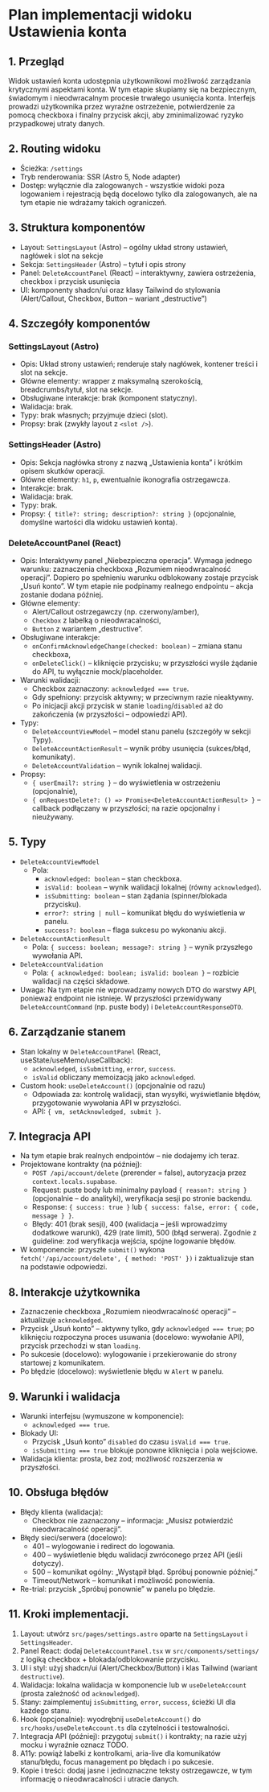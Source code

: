 # Plan implementacji widoku Ustawienia konta

## 1. Przegląd

Widok ustawień konta udostępnia użytkownikowi możliwość zarządzania krytycznymi aspektami konta. W tym etapie skupiamy się na bezpiecznym, świadomym i nieodwracalnym procesie trwałego usunięcia konta. Interfejs prowadzi użytkownika przez wyraźne ostrzeżenie, potwierdzenie za pomocą checkboxa i finalny przycisk akcji, aby zminimalizować ryzyko przypadkowej utraty danych.

## 2. Routing widoku

- Ścieżka: `/settings`
- Tryb renderowania: SSR (Astro 5, Node adapter)
- Dostęp: wyłącznie dla zalogowanych - wszystkie widoki poza logowaniem i rejestracją będą docelowo tylko dla zalogowanych, ale na tym etapie nie wdrażamy takich ograniczeń.

## 3. Struktura komponentów

- Layout: `SettingsLayout` (Astro) – ogólny układ strony ustawień, nagłówek i slot na sekcje
- Sekcja: `SettingsHeader` (Astro) – tytuł i opis strony
- Panel: `DeleteAccountPanel` (React) – interaktywny, zawiera ostrzeżenia, checkbox i przycisk usunięcia
- UI: komponenty shadcn/ui oraz klasy Tailwind do stylowania (Alert/Callout, Checkbox, Button – wariant „destructive”)

## 4. Szczegóły komponentów

### SettingsLayout (Astro)

- Opis: Układ strony ustawień; renderuje stały nagłówek, kontener treści i slot na sekcje.
- Główne elementy: wrapper z maksymalną szerokością, breadcrumbs/tytuł, slot na sekcje.
- Obsługiwane interakcje: brak (komponent statyczny).
- Walidacja: brak.
- Typy: brak własnych; przyjmuje dzieci (slot).
- Propsy: brak (zwykły layout z `<slot />`).

### SettingsHeader (Astro)

- Opis: Sekcja nagłówka strony z nazwą „Ustawienia konta” i krótkim opisem skutków operacji.
- Główne elementy: `h1`, `p`, ewentualnie ikonografia ostrzegawcza.
- Interakcje: brak.
- Walidacja: brak.
- Typy: brak.
- Propsy: `{ title?: string; description?: string }` (opcjonalnie, domyślne wartości dla widoku ustawień konta).

### DeleteAccountPanel (React)

- Opis: Interaktywny panel „Niebezpieczna operacja”. Wymaga jednego warunku: zaznaczenia checkboxa „Rozumiem nieodwracalność operacji”. Dopiero po spełnieniu warunku odblokowany zostaje przycisk „Usuń konto”. W tym etapie nie podpinamy realnego endpointu – akcja zostanie dodana później.
- Główne elementy:
  - Alert/Callout ostrzegawczy (np. czerwony/amber),
  - `Checkbox` z labelką o nieodwracalności,
  - `Button` z wariantem „destructive”.
- Obsługiwane interakcje:
  - `onConfirmAcknowledgeChange(checked: boolean)` – zmiana stanu checkboxa,
  - `onDeleteClick()` – kliknięcie przycisku; w przyszłości wyśle żądanie do API, tu wyłącznie mock/placeholder.
- Warunki walidacji:
  - Checkbox zaznaczony: `acknowledged === true`.
  - Gdy spełniony: przycisk aktywny; w przeciwnym razie nieaktywny.
  - Po inicjacji akcji przycisk w stanie `loading`/`disabled` aż do zakończenia (w przyszłości – odpowiedzi API).
- Typy:
  - `DeleteAccountViewModel` – model stanu panelu (szczegóły w sekcji Typy).
  - `DeleteAccountActionResult` – wynik próby usunięcia (sukces/błąd, komunikaty).
  - `DeleteAccountValidation` – wynik lokalnej walidacji.
- Propsy:
  - `{ userEmail?: string }` – do wyświetlenia w ostrzeżeniu (opcjonalnie),
  - `{ onRequestDelete?: () => Promise<DeleteAccountActionResult> }` – callback podłączany w przyszłości; na razie opcjonalny i nieużywany.

## 5. Typy

- `DeleteAccountViewModel`
  - Pola:
    - `acknowledged: boolean` – stan checkboxa.
    - `isValid: boolean` – wynik walidacji lokalnej (równy `acknowledged`).
    - `isSubmitting: boolean` – stan żądania (spinner/blokada przycisku).
    - `error?: string | null` – komunikat błędu do wyświetlenia w panelu.
    - `success?: boolean` – flaga sukcesu po wykonaniu akcji.
- `DeleteAccountActionResult`
  - Pola: `{ success: boolean; message?: string }` – wynik przyszłego wywołania API.
- `DeleteAccountValidation`
  - Pola: `{ acknowledged: boolean; isValid: boolean }` – rozbicie walidacji na części składowe.
- Uwaga: Na tym etapie nie wprowadzamy nowych DTO do warstwy API, ponieważ endpoint nie istnieje. W przyszłości przewidywany `DeleteAccountCommand` (np. puste body) i `DeleteAccountResponseDTO`.

## 6. Zarządzanie stanem

- Stan lokalny w `DeleteAccountPanel` (React, useState/useMemo/useCallback):
  - `acknowledged`, `isSubmitting`, `error`, `success`.
  - `isValid` obliczany memoizacją jako `acknowledged`.
- Custom hook: `useDeleteAccount()` (opcjonalnie od razu)
  - Odpowiada za: kontrolę walidacji, stan wysyłki, wyświetlanie błędów, przygotowanie wywołania API w przyszłości.
  - API: `{ vm, setAcknowledged, submit }`.

## 7. Integracja API

- Na tym etapie brak realnych endpointów – nie dodajemy ich teraz.
- Projektowane kontrakty (na później):
  - `POST /api/account/delete` (prerender = false), autoryzacja przez `context.locals.supabase`.
  - Request: puste body lub minimalny payload `{ reason?: string }` (opcjonalnie – do analityki), weryfikacja sesji po stronie backendu.
  - Response: `{ success: true }` lub `{ success: false, error: { code, message } }`.
  - Błędy: 401 (brak sesji), 400 (walidacja – jeśli wprowadzimy dodatkowe warunki), 429 (rate limit), 500 (błąd serwera). Zgodnie z guideline: zod weryfikacja wejścia, spójne logowanie błędów.
- W komponencie: przyszłe `submit()` wykona `fetch('/api/account/delete', { method: 'POST' })` i zaktualizuje stan na podstawie odpowiedzi.

## 8. Interakcje użytkownika

- Zaznaczenie checkboxa „Rozumiem nieodwracalność operacji” – aktualizuje `acknowledged`.
- Przycisk „Usuń konto” – aktywny tylko, gdy `acknowledged === true`; po kliknięciu rozpoczyna proces usuwania (docelowo: wywołanie API), przycisk przechodzi w stan `loading`.
- Po sukcesie (docelowo): wylogowanie i przekierowanie do strony startowej z komunikatem.
- Po błędzie (docelowo): wyświetlenie błędu w `Alert` w panelu.

## 9. Warunki i walidacja

- Warunki interfejsu (wymuszone w komponencie):
  - `acknowledged === true`.
- Blokady UI:
  - Przycisk „Usuń konto” `disabled` do czasu `isValid === true`.
  - `isSubmitting === true` blokuje ponowne kliknięcia i pola wejściowe.
- Walidacja klienta: prosta, bez zod; możliwość rozszerzenia w przyszłości.

## 10. Obsługa błędów

- Błędy klienta (walidacja):
  - Checkbox nie zaznaczony – informacja: „Musisz potwierdzić nieodwracalność operacji”.
- Błędy sieci/serwera (docelowo):
  - 401 – wylogowanie i redirect do logowania.
  - 400 – wyświetlenie błędu walidacji zwróconego przez API (jeśli dotyczy).
  - 500 – komunikat ogólny: „Wystąpił błąd. Spróbuj ponownie później.”
  - Timeout/Network – komunikat i możliwość ponowienia.
- Re-trial: przycisk „Spróbuj ponownie” w panelu po błędzie.

## 11. Kroki implementacji.

1. Layout: utwórz `src/pages/settings.astro` oparte na `SettingsLayout` i `SettingsHeader`.
2. Panel React: dodaj `DeleteAccountPanel.tsx` w `src/components/settings/` z logiką checkbox + blokada/odblokowanie przycisku.
3. UI i styl: użyj shadcn/ui (Alert/Checkbox/Button) i klas Tailwind (wariant `destructive`).
4. Walidacja: lokalna walidacja w komponencie lub w `useDeleteAccount` (prosta zależność od `acknowledged`).
5. Stany: zaimplementuj `isSubmitting`, `error`, `success`, ścieżki UI dla każdego stanu.
6. Hook (opcjonalnie): wyodrębnij `useDeleteAccount()` do `src/hooks/useDeleteAccount.ts` dla czytelności i testowalności.
7. Integracja API (później): przygotuj `submit()` i kontrakty; na razie użyj mocku i wyraźnie oznacz TODO.
8. A11y: powiąż labelki z kontrolkami, aria-live dla komunikatów stanu/błędu, focus management po błędach i po sukcesie.
9. Kopie i treści: dodaj jasne i jednoznaczne teksty ostrzegawcze, w tym informację o nieodwracalności i utracie danych.
